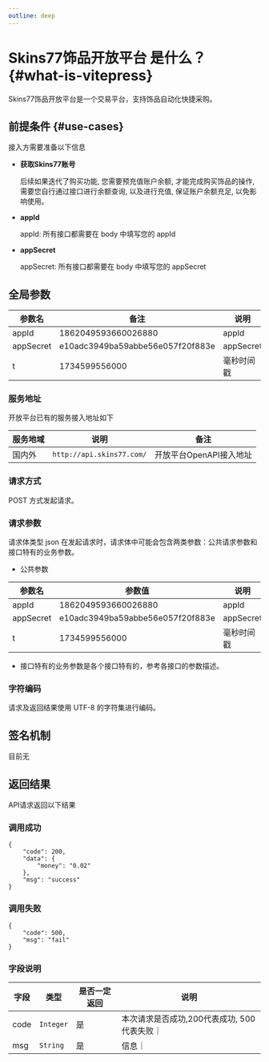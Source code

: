```yaml
---
outline: deep
---
```


# Skins77饰品开放平台 是什么？ {#what-is-vitepress}

Skins77饰品开放平台是一个交易平台，支持饰品自动化快捷采购。


## 前提条件 {#use-cases}

接入方需要准备以下信息

- **获取Skins77账号**
 
  后续如果迭代了购买功能, 您需要预充值账户余额, 才能完成购买饰品的操作, 需要您自行通过接口进行余额查询, 以及进行充值, 保证账户余额充足, 以免影响使用。

- **appId**

  appId: 所有接口都需要在 body 中填写您的 appId	

- **appSecret**

  appSecret: 所有接口都需要在 body 中填写您的 appSecret
  
## 全局参数

| 参数名	        |    备注				| 说明								  |
|-------------|----------------------	|-------------|
| appId		     |1862049593660026880	| 	appId	     |
| appSecret		 |e10adc3949ba59abbe56e057f20f883e	| 	appSecret	 |
| t		         |1734599556000	| 	毫秒时间戳	     |
### 服务地址

开放平台已有的服务接入地址如下


| 服务地域	| 说明								|    备注				|
| ----------| -------------------------------	|----------------------	|
| 国内外		| `http://api.skins77.com/`			|开放平台OpenAPI接入地址	|

### 请求方式

POST 方式发起请求。

### 请求参数
请求体类型 json 在发起请求时，请求体中可能会包含两类参数：公共请求参数和接口特有的业务参数。

- 公共参数

| 参数名	        | 参数值	| 说明	|
|-------------|-----------------------------------|-------------|
| appId		     | 1862049593660026880	              | 	appId	     |
| appSecret		 | e10adc3949ba59abbe56e057f20f883e	 | 	appSecret	 |
| t		         | 1734599556000	                    | 	毫秒时间戳	     |
- 接口特有的业务参数是各个接口特有的，参考各接口的参数描述。

### 字符编码

请求及返回结果使用 UTF-8 的字符集进行编码。

## 签名机制

目前无

## 返回结果

API请求返回以下结果

### 调用成功

``` json5
{
    "code": 200,
    "data": {
        "money": "0.02"
    },
    "msg": "success"
}
```

### 调用失败
``` json5
{
    "code": 500,
    "msg": "fail"
}
```

### 字段说明

| 字段   | 类型        | 是否一定返回|说明|
|------|-----------|-----|----|
| code | `Integer` |是|本次请求是否成功,200代表成功, 500代表失败｜
| msg  | `String`  |是|信息｜

